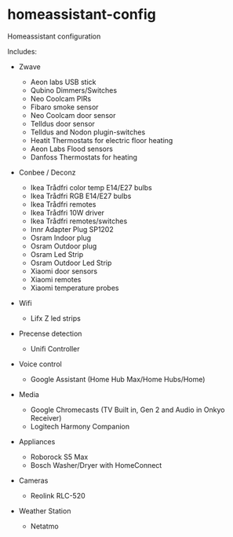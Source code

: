 # homeassistant-config
Homeassistant configuration

Includes: 

- Zwave 
   - Aeon labs USB stick
   - Qubino Dimmers/Switches
   - Neo Coolcam PIRs
   - Fibaro smoke sensor
   - Neo Coolcam door sensor 
   - Telldus door sensor
   - Telldus and Nodon plugin-switches
   - Heatit Thermostats for electric floor heating
   - Aeon Labs Flood sensors 
   - Danfoss Thermostats for heating

- Conbee / Deconz 
   - Ikea Trådfri color temp E14/E27 bulbs 
   - Ikea Trådfri RGB E14/E27 bulbs
   - Ikea Trådfri remotes
   - Ikea Trådfri 10W driver
   - Ikea Trådfri remotes/switches
   - Innr Adapter Plug SP1202
   - Osram Indoor plug
   - Osram Outdoor plug
   - Osram Led Strip 
   - Osram Outdoor Led Strip
   - Xiaomi door sensors
   - Xiaomi remotes 
   - Xiaomi temperature probes

- Wifi
   - Lifx Z led strips 

- Precense detection 
   - Unifi Controller

- Voice control
   - Google Assistant (Home Hub Max/Home Hubs/Home)

- Media 
   - Google Chromecasts (TV Built in, Gen 2 and Audio in Onkyo Receiver)
   - Logitech Harmony Companion

- Appliances
   - Roborock S5 Max
   - Bosch Washer/Dryer with HomeConnect

- Cameras 
   - Reolink RLC-520

- Weather Station 
   - Netatmo



